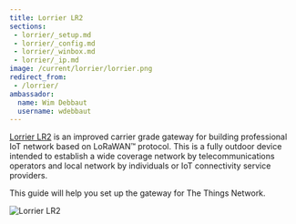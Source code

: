 ```yaml
---
title: Lorrier LR2
sections:
 - lorrier/_setup.md
 - lorrier/_config.md
 - lorrier/_winbox.md
 - lorrier/_ip.md
image: /current/lorrier/lorrier.png
redirect_from:
 - /lorrier/
ambassador:
  name: Wim Debbaut
  username: wdebbaut
---
```


[Lorrier LR2](https://lorrier.com/#introducing-lr2) is an improved carrier grade gateway for building professional IoT network based on LoRaWAN™ protocol. This is a fully outdoor device intended to establish a wide coverage network by telecommunications operators and local network by individuals or IoT connectivity service providers.

This guide will help you set up the gateway for The Things Network.

![Lorrier LR2](lorrier.png)

